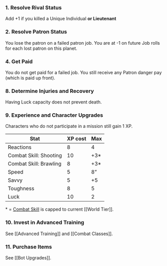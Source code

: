 ### 1. Resolve Rival Status

Add +1 if you killed a Unique Individual **or Lieutenant**

### 2. Resolve Patron Status

You lose the patron on a failed patron job. You are at -1 on future Job rolls for each lost patron on this planet.

### 4. Get Paid

You do not get paid for a failed job. You still receive any Patron danger pay (which is paid up front).

### 8. Determine Injuries and Recovery

Having Luck capacity does not prevent death.

### 9. Experience and Character Upgrades

Characters who do not participate in a mission still gain 1 XP.

| Stat                   | XP cost | Max |
| ---------------------- | ------- | --- |
| Reactions              | 8       | 4   |
| Combat Skill: Shooting | 10      | +3* |
| Combat Skill: Brawling | 8       | +3* |
| Speed                  | 5       | 8”  |
| Savvy                  | 5       | +5  |
| Toughness              | 8       | 5   |
| Luck                   | 10      | 2   |

\* = [Combat Skill](Main%20Rules/Combat/Actions) is capped to current [[World Tier]].

### 10. Invest in Advanced Training

See [[Advanced Training]] and [[Combat Classes]].

### 11. Purchase Items

See [[Bot Upgrades]].
